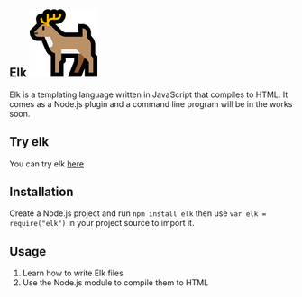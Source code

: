 Elk ![Elk](elk.png)
-------------------

Elk is a templating language written in JavaScript that compiles to HTML. It comes as a Node.js plugin and a command line program will be in the works soon.

## Try elk
You can try elk [here](https://samtebbs33.github.io/elk)

## Installation
Create a Node.js project and run `npm install elk` then use `var elk = require("elk")` in your project source to import it.

## Usage
1. Learn how to write Elk files
2. Use the Node.js module to compile them to HTML
